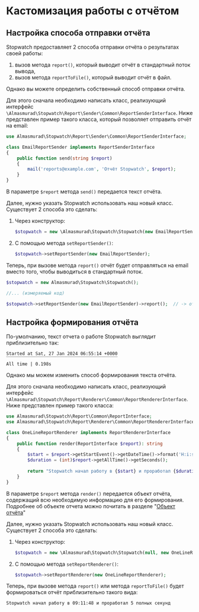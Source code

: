 Кастомизация работы с отчётом
========================

Настройка способа отправки отчёта
------------------------------------------------------

Stopwatch предоставляет 2 способа отправки отчёта о результатах своей работы:

1. вызов метода `report()`, который выводит отчёт в стандартный поток вывода,
2. вызов метода `reportToFile()`, который выводит отчёт в файл.

Однако вы можете определить собственный способ отправки отчёта.

Для этого сначала необходимо написать класс, реализующий интерфейс `\Almasmurad\Stopwatch\Report\Sender\Common\ReportSenderInterface`. Ниже представлен пример такого класса, который позволяет отправить отчёт на email:

```php
use Almasmurad\Stopwatch\Report\Sender\Common\ReportSenderInterface;

class EmailReportSender implements ReportSenderInterface
{
    public function send(string $report)
    {
        mail('reports@example.com', 'Отчёт Stopwatch', $report);
    }
}
```

В  параметре `$report` метода `send()` передается текст отчёта.

Далее, нужно указать Stopwatch использовать наш новый класс. Существует 2 способа это сделать:

1. Через конструктор:
   ```php
   $stopwatch = new \Almasmurad\Stopwatch\Stopwatch(new EmailReportSender);
   ```

2. С помощью метода `setReportSender()`:
   ```php
   $stopwatch->setReportSender(new EmailReportSender);
   ```

Теперь, при вызове метода `report()` отчёт будет отправляться на email вместо того, чтобы выводиться в стандартный поток.

```php
$stopwatch = new Almasmurad\Stopwatch\Stopwatch();

//... (измеряемый код)

$stopwatch->setReportSender(new EmailReportSender)->report();  // -> отчёт отправляется на email
```

Настройка формирования отчёта
--------------------------------------------------------------

По-умолчанию, текст отчета о работе Stopwatch выглядит приблизительно так:

```
Started at Sat, 27 Jan 2024 06:55:14 +0000
‾‾‾‾‾‾‾‾‾‾‾‾‾‾‾‾‾‾‾‾‾‾‾‾‾‾‾‾‾‾‾‾‾‾‾‾‾‾‾‾‾‾
All time | 0.198s
```

Однако мы можем изменить способ формирования текста отчёта. 

Для этого сначала необходимо написать класс, реализующий интерфейс `\Almasmurad\Stopwatch\Report\Renderer\Common\ReportRendererInterface`. Ниже представлен пример такого класса:

```php
use Almasmurad\Stopwatch\Report\Common\ReportInterface;
use Almasmurad\Stopwatch\Report\Renderer\Common\ReportRendererInterface;

class OneLineReportRenderer implements ReportRendererInterface
{
    public function render(ReportInterface $report): string
    {
        $start = $report->getStartEvent()->getDateTime()->format('H:i:s');
        $duration = (int)$report->getAllTime()->getSeconds();
        
        return "Stopwatch начал работу в {$start} и проработал {$duration} полных секунд";
    }
}
```

В параметре `$report` метода `render()` передается объект отчёта, содержащий всю необходимую информацию для его формирования. Подробнее об объекте отчета можно почитать в разделе "[Объект отчёта](Report/ReportObject.md)"

Далее, нужно указать Stopwatch использовать наш новый класс. Существует 2 способа это сделать:

1. Через конструктор:

   ```php
   $stopwatch = new \Almasmurad\Stopwatch\Stopwatch(null, new OneLineReportRenderer);
   ```

2. С помощью метода `setReportRenderer()`:

   ```php
   $stopwatch->setReportRenderer(new OneLineReportRenderer);
   ```

Теперь, при вызове метода `report()`  или метода `reportToFile()` будет формироваться отчёт приблизительно такого вида:

```
Stopwatch начал работу в 09:11:48 и проработал 5 полных секунд
```

